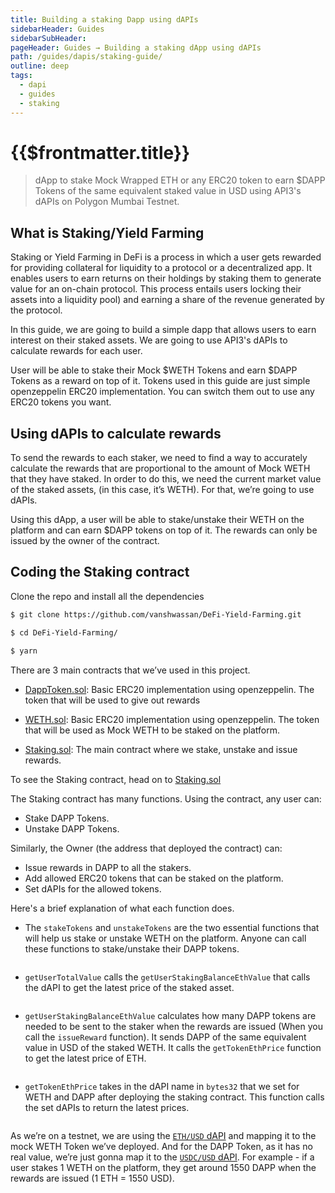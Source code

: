 ```yaml
---
title: Building a staking Dapp using dAPIs
sidebarHeader: Guides
sidebarSubHeader:
pageHeader: Guides → Building a staking dApp using dAPIs
path: /guides/dapis/staking-guide/
outline: deep
tags:
  - dapi
  - guides
  - staking
---
```


<PageHeader/>

# {{$frontmatter.title}}

> dApp to stake Mock Wrapped ETH or any ERC20 token to earn $DAPP Tokens of the
> same equivalent staked value in USD using API3's dAPIs on Polygon Mumbai
> Testnet.

## What is Staking/Yield Farming

Staking or Yield Farming in DeFi is a process in which a user gets rewarded for
providing collateral for liquidity to a protocol or a decentralized app. It
enables users to earn returns on their holdings by staking them to generate
value for an on-chain protocol. This process entails users locking their assets
into a liquidity pool) and earning a share of the revenue generated by the
protocol.

In this guide, we are going to build a simple dapp that allows users to earn
interest on their staked assets. We are going to use API3's dAPIs to calculate
rewards for each user.

User will be able to stake their Mock $WETH Tokens and earn $DAPP Tokens as a
reward on top of it. Tokens used in this guide are just simple openzeppelin
ERC20 implementation. You can switch them out to use any ERC20 tokens you want.

## Using dAPIs to calculate rewards

To send the rewards to each staker, we need to find a way to accurately
calculate the rewards that are proportional to the amount of Mock WETH that they
have staked. In order to do this, we need the current market value of the staked
assets, (in this case, it’s WETH). For that, we’re going to use dAPIs.

Using this dApp, a user will be able to stake/unstake their WETH on the platform
and can earn $DAPP tokens on top of it. The rewards can only be issued by the
owner of the contract.

## Coding the Staking contract

Clone the repo and install all the dependencies

```sh
$ git clone https://github.com/vanshwassan/DeFi-Yield-Farming.git

$ cd DeFi-Yield-Farming/

$ yarn
```

There are 3 main contracts that we’ve used in this project.

- [DappToken.sol](): Basic ERC20 implementation using openzeppelin. The token
  that will be used to give out rewards

- [WETH.sol](): Basic ERC20 implementation using openzeppelin. The token that
  will be used as Mock WETH to be staked on the platform.

- [Staking.sol](): The main contract where we stake, unstake and issue rewards.

To see the Staking contract, head on to [Staking.sol]()

The Staking contract has many functions. Using the contract, any user can:

- Stake DAPP Tokens.
- Unstake DAPP Tokens.

Similarly, the Owner (the address that deployed the contract) can:

- Issue rewards in DAPP to all the stakers.
- Add allowed ERC20 tokens that can be staked on the platform.
- Set dAPIs for the allowed tokens.

Here's a brief explanation of what each function does.

- The `stakeTokens` and `unstakeTokens` are the two essential functions that
  will help us stake or unstake WETH on the platform. Anyone can call these
  functions to stake/unstake their DAPP tokens.

```solidity

```

- `getUserTotalValue` calls the `getUserStakingBalanceEthValue` that calls the
  dAPI to get the latest price of the staked asset.

```solidity

```

- `getUserStakingBalanceEthValue` calculates how many DAPP tokens are needed to
  be sent to the staker when the rewards are issued (When you call the
  `issueReward` function). It sends DAPP of the same equivalent value in USD of
  the staked WETH. It calls the `getTokenEthPrice` function to get the latest
  price of ETH.

```solidity

```

- `getTokenEthPrice` takes in the dAPI name in `bytes32` that we set for WETH
  and DAPP after deploying the staking contract. This function calls the set
  dAPIs to return the latest prices.

```solidity

```

As we’re on a testnet, we are using the [`ETH/USD` dAPI]() and mapping it to the
mock WETH Token we’ve deployed. And for the DAPP Token, as it has no real value,
we’re just gonna map it to the [`USDC/USD` dAPI](). For example - if a user
stakes 1 WETH on the platform, they get around 1550 DAPP when the rewards are
issued (1 ETH = 1550 USD).
